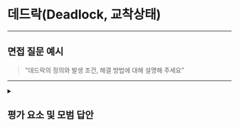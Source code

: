 # 데드락(Deadlock, 교착상태)

---

## 면접 질문 예시

> "데드락의 정의와 발생 조건, 해결 방법에 대해 설명해 주세요”

---

<details>
  <summary><h2> 평가 요소 및 모범 답안</h2></summary>

  ### 1. 데드락의 정의
  - 포함내용
    * 데드락(교착상태) : 두 개 이상의 프로세스나 스레드가 서로 자원을 점유한 상태에서, 상대방이 가진 자원을 요청하며 무한히 기다리는 상태

  ### 2. 데드락의 발생 조건
  - 포함내용
    * 데드락의 발생 조건
      - 상호 배제: 한 번에 한 프로세스만 해당 자원을 사용할 수 있음
      - 점유 대기: 하나의 자원을 가진 상태에서 다른 자원을 기다림
      - 비선점: 다른 프로세스가 점유 중인 자원을 빼앗을 수 없음
      - 순환대기: 각 프로세스가 순환적으로 다음 프로세스가 요구하는 자원을 갖고 있음

  ### 3. 데드락의 해결 방법
  - 포함내용
    * 데드락의 해결 방법
      - 예방: 데드락의 발생 조건 4가지 중 하나라도 만족되지 않도록 함
      - 회피: 데드락이 발생할 가능성이 있는 상황을 미리 예측하고, 발생하지 않도록 동적으로 관리함
      - 팀지 및 복구: 데드락이 발생했는지 주기적으로 확인하고, 발견되면 해결함
      - 무시: 회복 과정에서 성능 저하가 심하게 발생한다면 무시함
  
  ### 3.모범 답안 예시

  > 데드락은 두 개 이상의 프로세스나 스레드가 서로 자원을 점유한 상태에서, 상대방이 가진 자원을 요청하며 무한히 기다리는 상태를 의미합니다.<br/>
    데드락이 발생하기 위해서는 상호 배제, 점유 대기, 비선점, 순환 대기라는 4가지 조건이 동시에 만족해야 합니다.<br/>
    **상호 배제**는 한 번에 한 프로세스만 해당 자원을 사용할 수 있음을 의미합니다.<br/>
    **점유 대기**는 하나의 자원을 가진 상태에서 다른 자원을 기다리는 것을 의미합니다.<br/>
    **비선점**은 다른 프로세스가 점유 중인 자원을 빼앗을 수 없음을 의미합니다.<br/>
    **순환 대기**는 각 프로세스가 순환적으로 다음 프로레스가 요구하는 자원을 가지고 있음을 의미합니다.<br/>
    데드락을 해결하는 방법으로 예방, 회피, 탐지 및 복구, 무시라는 4가지가 있습니다.<br/>
    **예방**은 데드락의 발생 조건 4가지 중 하나라도 만족되지 않도록 하는 것입니다.<br/>
    **회피**는 데드락이 발생할 가능성이 있는 상황을 미리 예측하고, 발생되지 않도록 동적으로 관리하는 것입니다.<br/>
    **탐지 및 복구**는 데드락이 발생했는지 주기적으로 확인하고, 발견되면 즉시 해결하는 것입니다.<br/>
    만약 데드락의 발생 빈도가 낮거나 복구 비용이 높을 경우, 이를 **무시**하고 운영하는 경우도 있습니다.
  
  ### 4. 심화 지식
  
  - 포함내용
    * 데드락의 해결 방법 - 장단점
      - 예방: 데드락을 원천적으로 방지할 수 있으나, 자원 낭비가 심함
      - 회피: 필요할 때만 자원을 할당하여 자원의 활용률을 높일 수 있으나, 매번 안전성을 검사해야 하므로 오버헤드가 발생함
      - 탐지 및 복구: 시스템을 유연하게 운영할 수 있으나, 탐지 과정에서 오버헤드가 발생할 수 있고 복구 시 데이터가 손실될 수 있음
     
    * 은행원 알고리즘
      - 데드락의 해결 방법 중 **회피**의 대표적인 기법
      - 프로세스가 자원을 요구할 때 시스템은 자원을 할당한 후에도 안정 상태로 남아있게 되는지를 사전에 검사하는 알고리즘
      - 발생하지 않으면 자원을 할당하고, 발생하면 다른 프로세스가 자원을 해제할 때까지 대기함
      - 안전상태: 시스템이 교착상태를 일으키지 않으면서 각 프로세스가 요구한 최대 요구량만큼 필요한 자원을 할당해 줄 수 있는 상태
      - 항상 안전 상태를 유지할 수 있다는 장점이 있으나 최대 자원 요구량을 미리 알아야 하고 항상 불안전 상태를 방지해야 하므로 자원 이용도가 낮음
     
    * 식사하는 철학자 문제
      > *다섯 명의 철학자가 원탁에 앉아 있고, 각자의 앞에는 스파게티가 있고 양옆에 포크가 하나씩 있다.
      > 그리고 각각의 철학자는 다른 철학자에게 말을 할 수 없다.
      > 이때 철학자가 스파게티를 먹기 위해서는 양 옆의 포크를 동시에 들어야 한다.*

      - 5명 모두 자신의 왼쪽 포크를 들고 있으므로 '점유대기'
      - 남이 포크를 뺏어주지 않음 '비선점'
      - 서로 오른쪽 포크를 놓기만을 기다림 '환형대기'
      - 각 포크에 대해 한 사람만 들 수 있음 '상호배제'

      방에 대한 입장 정원을 카운팅 세마포어로 설계해, 최대 4명만 들어온다면 방 안의 모든 사람들이 왼쪽 포크를 든다 하더라도 데드락이 발생하지 않음
